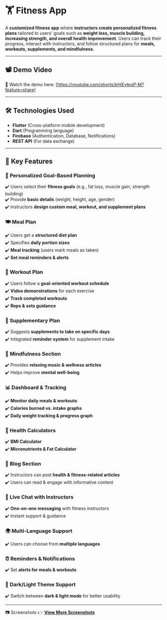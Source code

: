 # 🏋️ **Fitness App**  

A **customized fitness app** where **instructors create personalized fitness plans** tailored to users' goals such as **weight loss, muscle building, increasing strength, and overall health improvement**. Users can track their progress, interact with instructors, and follow structured plans for **meals, workouts, supplements, and mindfulness**.  

---

## 📽️ **Demo Video**  
🎥 Watch the demo here: [https://youtube.com/shorts/kHiEytpsP-M?feature=share] 

---

## 🛠️ **Technologies Used**  

- **Flutter** (Cross-platform mobile development)  
- **Dart** (Programming language)  
- **Firebase** (Authentication, Database, Notifications)  
- **REST API** (For data exchange)  

---

## 🌟 **Key Features**  

### 🎯 **Personalized Goal-Based Planning**  
✔️ Users select their **fitness goals** (e.g., fat loss, muscle gain, strength building)  
✔️ Provide **basic details** (weight, height, age, gender)  
✔️ Instructors **design custom meal, workout, and supplement plans**  

### 🍽️ **Meal Plan**  
✔️ Users get a **structured diet plan**  
✔️ Specifies **daily portion sizes**  
✔️ **Meal tracking** (users mark meals as taken)  
✔️ **Set meal reminders & alerts**  

### 💪 **Workout Plan**  
✔️ Users follow a **goal-oriented workout schedule**  
✔️ **Video demonstrations** for each exercise  
✔️ **Track completed workouts**  
✔️ **Reps & sets guidance**  

### 💊 **Supplementary Plan**  
✔️ Suggests **supplements to take on specific days**  
✔️ Integrated **reminder system** for supplement intake  

### 🧘 **Mindfulness Section**  
✔️ Provides **relaxing music & wellness articles**  
✔️ Helps improve **mental well-being**  

### 📊 **Dashboard & Tracking**  
✔️ **Monitor daily meals & workouts**  
✔️ **Calories burned vs. intake graphs**  
✔️ **Daily weight tracking & progress graph**  

### 🏥 **Health Calculators**  
✔️ **BMI Calculator**  
✔️ **Micronutrients & Fat Calculator**  

### 📝 **Blog Section**  
✔️ Instructors can post **health & fitness-related articles**  
✔️ Users can read & engage with informative content  

### 💬 **Live Chat with Instructors**  
✔️ **One-on-one messaging** with fitness instructors  
✔️ Instant support & guidance  

### 🌍 **Multi-Language Support**  
✔️ Users can choose from **multiple languages**  

### ⏰ **Reminders & Notifications**  
✔️ Set **alerts for meals & workouts**  

### 🌙 **Dark/Light Theme Support**  
✔️ Switch between **dark & light mode** for better usability  

---

📷 Screenshots
👉 **[View More Screenshots](screenshots.md)**
